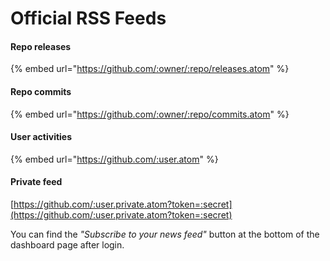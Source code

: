 # Official RSS Feeds

#### Repo releases

{% embed url="https://github.com/:owner/:repo/releases.atom" %}

#### Repo commits

{% embed url="https://github.com/:owner/:repo/commits.atom" %}

#### User activities

{% embed url="https://github.com/:user.atom" %}

#### Private feed

[https://github.com/:user.private.atom?token=:secret](https://github.com/:user.private.atom?token=:secret)

You can find the _"Subscribe to your news feed"_ button at the bottom of the dashboard page after login.




